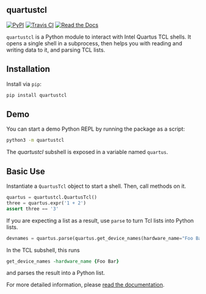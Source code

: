 quartustcl
----------

[![PyPI](https://img.shields.io/pypi/v/quartustcl)](https://pypi.org/project/quartustcl/)
[![Travis CI](https://img.shields.io/travis/com/agrif/quartustcl/master)](https://travis-ci.com/agrif/quartustcl)
[![Read the Docs](https://img.shields.io/readthedocs/quartustcl/latest)][docs]

 [docs]: https://quartustcl.readthedocs.io/en/latest/

`quartustcl` is a Python module to interact with Intel Quartus TCL
shells. It opens a single shell in a subprocess, then helps you with
reading and writing data to it, and parsing TCL lists.

## Installation

Install via `pip`:

```bash
pip install quartustcl
```

## Demo

You can start a demo Python REPL by running the package as a script:
```bash
python3 -m quartustcl
```

The *quartustcl* subshell is exposed in a variable named `quartus`.

## Basic Use

Instantiate a `QuartusTcl` object to start a shell. Then, call methods
on it.

```python
quartus = quartustcl.QuartusTcl()
three = quartus.expr('1 + 2')
assert three == '3'
```

If you are expecting a list as a result, use `parse` to turn Tcl lists
into Python lists.

```python
devnames = quartus.parse(quartus.get_device_names(hardware_name="Foo Bar"))
```

In the TCL subshell, this runs
```tcl
get_device_names -hardware_name {Foo Bar}
```
and parses the result into a Python list.

For more detailed information, please [read the documentation][docs].
